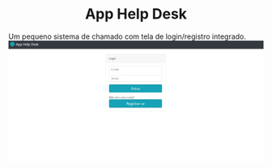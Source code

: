 <h1 align="center">App Help Desk</h1>
Um pequeno sistema de chamado com tela de login/registro integrado.
<img src="assets/index.jpeg"> 
